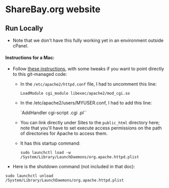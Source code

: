# ShareBay.org website

## Run Locally

* Note that we don't have this fully working yet in an environment outside cPanel.

#### Instructions for a Mac:

* Follow [these instructions](https://discussions.apple.com/docs/DOC-250004361), with some tweaks if you want to point directly to this git-managed code:

  * In the `/etc/apache2/httpd.conf` file, I had to uncomment this line:

    `LoadModule cgi_module libexec/apache2/mod_cgi.so`

  * In the /etc/apache2/users/MYUSER.conf, I had to add this line:

    `AddHandler cgi-script .cgi .pl``

  * You can link directly under Sites to the `public_html` directory here; note that you'll have to set execute access permissions on the path of directories for Apache to access them.

  * It has this startup command:

    `sudo launchctl load -w /System/Library/LaunchDaemons/org.apache.httpd.plist`

* Here is the shutdown command (not included in that doc):

`sudo launchctl unload /System/Library/LaunchDaemons/org.apache.httpd.plist`
